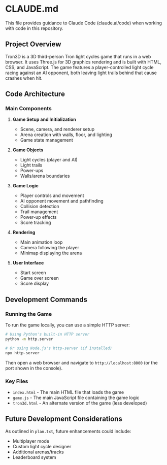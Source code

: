 # CLAUDE.md

This file provides guidance to Claude Code (claude.ai/code) when working with code in this repository.

## Project Overview

Tron3D is a 3D third-person Tron light cycles game that runs in a web browser. It uses Three.js for 3D graphics rendering and is built with HTML, CSS, and JavaScript. The game features a player-controlled light cycle racing against an AI opponent, both leaving light trails behind that cause crashes when hit.

## Code Architecture

### Main Components

1. **Game Setup and Initialization**
   - Scene, camera, and renderer setup
   - Arena creation with walls, floor, and lighting
   - Game state management

2. **Game Objects**
   - Light cycles (player and AI)
   - Light trails
   - Power-ups
   - Walls/arena boundaries

3. **Game Logic**
   - Player controls and movement
   - AI opponent movement and pathfinding
   - Collision detection
   - Trail management
   - Power-up effects
   - Score tracking

4. **Rendering**
   - Main animation loop
   - Camera following the player
   - Minimap displaying the arena

5. **User Interface**
   - Start screen
   - Game over screen
   - Score display

## Development Commands

### Running the Game

To run the game locally, you can use a simple HTTP server:

```bash
# Using Python's built-in HTTP server
python -m http.server

# Or using Node.js's http-server (if installed)
npx http-server
```

Then open a web browser and navigate to `http://localhost:8000` (or the port shown in the console).

### Key Files

- `index.html` - The main HTML file that loads the game
- `game.js` - The main JavaScript file containing the game logic
- `tron3d.html` - An alternate version of the game (less developed)

## Future Development Considerations

As outlined in `plan.txt`, future enhancements could include:

- Multiplayer mode
- Custom light cycle designer
- Additional arenas/tracks
- Leaderboard system